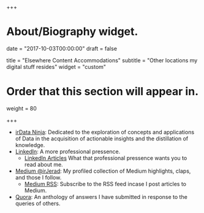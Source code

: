 +++
# About/Biography widget.

date = "2017-10-03T00:00:00"
draft = false

title = "Elsewhere Content Accommodations"
subtitle = "Other locations my digital stuff resides"
widget = "custom"

# Order that this section will appear in.
weight = 80


+++

- [irData Ninja](//irData.ninja): Dedicated to the exploration of concepts and applications of Data in the acquisition of actionable insights and the distillation of knowledge.
- [LinkedIn](//LinkedIn.com/in/JeradAcosta): A more professional pressence.
  - [LinkedIn Articles](//linkedin.com/in/jeradacosta/detail/recent-activity/posts/) What that professional pressence wants you to read about me.
- [Medium @irJerad](//medium.com/@irJerad): My profiled collection of Medium highlights, claps, and those I follow.
  - [Medium RSS](https://medium.com/feed/@irjerad): Subscribe to the RSS feed incase I post articles to Medium.
- [Quora](//quora.com/profile/Jerad-Steven-Acosta): An anthology of answers I have submitted in response to the queries of others.
